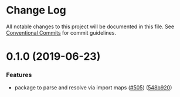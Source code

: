 # Change Log

All notable changes to this project will be documented in this file.
See [Conventional Commits](https://conventionalcommits.org) for commit guidelines.

# 0.1.0 (2019-06-23)


### Features

* package to parse and resolve via import maps ([#505](https://github.com/open-wc/open-wc/issues/505)) ([548b920](https://github.com/open-wc/open-wc/commit/548b920))
